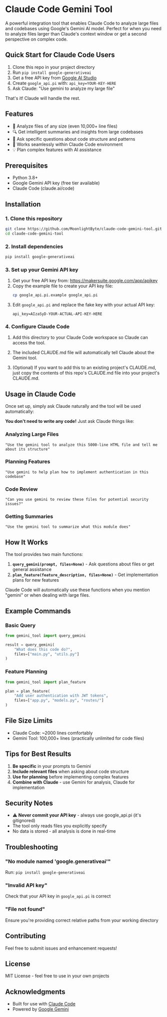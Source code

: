 # Claude Code Gemini Tool

A powerful integration tool that enables Claude Code to analyze large files and codebases using Google's Gemini AI model. Perfect for when you need to analyze files larger than Claude's context window or get a second perspective on complex code.

## Quick Start for Claude Code Users

1. Clone this repo in your project directory
2. Run `pip install google-generativeai`  
3. Get a free API key from [Google AI Studio](https://makersuite.google.com/app/apikey)
4. Create `google_api.pi` with: `api_key=YOUR-KEY-HERE`
5. Ask Claude: "Use gemini to analyze my large file"

That's it! Claude will handle the rest.

## Features

- 📁 Analyze files of any size (even 10,000+ line files)
- 🔍 Get intelligent summaries and insights from large codebases
- 🎯 Ask specific questions about code structure and patterns
- 🚀 Works seamlessly within Claude Code environment
- 💡 Plan complex features with AI assistance

## Prerequisites

- Python 3.8+
- Google Gemini API key (free tier available)
- Claude Code (claude.ai/code)

## Installation

### 1. Clone this repository

```bash
git clone https://github.com/MoonlightByte/claude-code-gemini-tool.git
cd claude-code-gemini-tool
```

### 2. Install dependencies

```bash
pip install google-generativeai
```

### 3. Set up your Gemini API key

1. Get your free API key from: https://makersuite.google.com/app/apikey
2. Copy the example file to create your API key file:
   ```bash
   cp google_api.pi.example google_api.pi
   ```
3. Edit `google_api.pi` and replace the fake key with your actual API key:
   ```
   api_key=AIzaSyD-YOUR-ACTUAL-API-KEY-HERE
   ```

### 4. Configure Claude Code

1. Add this directory to your Claude Code workspace so Claude can access the tool.

2. The included CLAUDE.md file will automatically tell Claude about the Gemini tool.

3. (Optional) If you want to add this to an existing project's CLAUDE.md, just copy the contents of this repo's CLAUDE.md file into your project's CLAUDE.md.

## Usage in Claude Code

Once set up, simply ask Claude naturally and the tool will be used automatically:

**You don't need to write any code!** Just ask Claude things like:

### Analyzing Large Files

```
"Use the gemini tool to analyze this 5000-line HTML file and tell me about its structure"
```

### Planning Features

```
"Use gemini to help plan how to implement authentication in this codebase"
```

### Code Review

```
"Can you use gemini to review these files for potential security issues?"
```

### Getting Summaries

```
"Use the gemini tool to summarize what this module does"
```

## How It Works

The tool provides two main functions:

1. **`query_gemini(prompt, files=None)`** - Ask questions about files or get general assistance
2. **`plan_feature(feature_description, files=None)`** - Get implementation plans for new features

Claude Code will automatically use these functions when you mention "gemini" or when dealing with large files.

## Example Commands

### Basic Query
```python
from gemini_tool import query_gemini

result = query_gemini(
    "What does this code do?",
    files=["main.py", "utils.py"]
)
```

### Feature Planning
```python
from gemini_tool import plan_feature

plan = plan_feature(
    "Add user authentication with JWT tokens",
    files=["app.py", "models.py", "routes/"]
)
```

## File Size Limits

- Claude Code: ~2000 lines comfortably
- Gemini Tool: 100,000+ lines (practically unlimited for code files)

## Tips for Best Results

1. **Be specific** in your prompts to Gemini
2. **Include relevant files** when asking about code structure
3. **Use for planning** before implementing complex features
4. **Combine with Claude** - use Gemini for analysis, Claude for implementation

## Security Notes

- ⚠️ **Never commit your API key** - always use google_api.pi (it's gitignored)
- The tool only reads files you explicitly specify
- No data is stored - all analysis is done in real-time

## Troubleshooting

### "No module named 'google.generativeai'"
Run: `pip install google-generativeai`

### "Invalid API key"
Check that your API key in `google_api.pi` is correct

### "File not found"
Ensure you're providing correct relative paths from your working directory

## Contributing

Feel free to submit issues and enhancement requests!

## License

MIT License - feel free to use in your own projects

## Acknowledgments

- Built for use with [Claude Code](https://claude.ai/code)
- Powered by [Google Gemini](https://deepmind.google/technologies/gemini/)